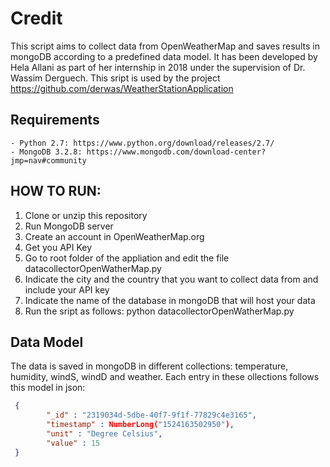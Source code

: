# Credit

This script aims to collect data from OpenWeatherMap and saves results in mongoDB according to a predefined data model. It has been developed by Hela Allani as part of her internship in 2018 under the supervision of Dr. Wassim Derguech.
This sript is used by the project https://github.com/derwas/WeatherStationApplication

## Requirements
 	- Python 2.7: https://www.python.org/download/releases/2.7/
 	- MongoDB 3.2.8: https://www.mongodb.com/download-center?jmp=nav#community


## HOW TO RUN:

1. Clone or unzip this repository
2. Run MongoDB server
3. Create an account in OpenWeatherMap.org
4. Get you API Key
5. Go to root folder of the appliation and edit the file datacollectorOpenWatherMap.py
6. Indicate the city and the country that you want to collect data from and include your API key
7. Indicate the name of the database in mongoDB that will host your data
8. Run the sript as follows: python datacollectorOpenWatherMap.py

## Data Model

The data is saved in mongoDB in different collections: temperature, humidity, windS, windD and weather.
Each entry in these ollections follows this model in json:

```json
 {
    	"_id" : "2319034d-5dbe-40f7-9f1f-77829c4e3165",
    	"timestamp" : NumberLong("1524163502950"),
    	"unit" : "Degree Celsius",
    	"value" : 15
 }
```
